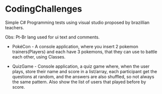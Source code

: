 # CodingChallenges
Simple C# Programming tests using visual studio proposed by brazillian teachers. 

Obs: Pt-Br lang used for ui text and comments.

- PokéCon - A console application, where you insert 2 pokemon trainers(Players) and each have 3 pokemons, that they can use to battle each other, using Classes.

- QuizGame - Console application, a quiz game where, when the user plays, store their name and score in a list/array, each participant get the questions at random, and the answers are also shuffled, so not always the same pattern. Also show the list of users that played before by score.
